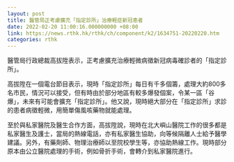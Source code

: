 ```yaml
---
layout: post
title: 醫管局正考慮擴充「指定診所」治療輕症新冠患者
date: 2022-02-20 11:00:16.000000000 +08:00
link: https://news.rthk.hk/rthk/ch/component/k2/1634751-20220220.htm
categories: rthk
---
```


醫管局行政總裁高拔陞表示，正考慮擴充治療輕微病徵新冠病毒確診者的「指定診所」。

高拔陞在一個電台節目表示，現時「指定診所」每日有千多個籌，處理大約800多名巿民，情況可以接受，但有時由於部分地區有較多爆發個案，令某一區「谷爆」，未來有可能會擴充「指定診所」。他又說，現時絕大部分在「指定診所」求診的患者病徵輕微，用簡單傷風咳藥物就能處理。 

至於與私家醫院及醫生合作方面，高拔陞說，現時在北大嶼山醫院工作的很多都是私家醫生及護士，當局的熱線電話，亦有私家醫生協助，向等候隔離人士給予醫學建議。另外，有藥劑師、物理治療師以至院校學生等，亦協助熱線工作。現時部分原本由公立醫院處理的手術，例如骨折手術，會轉介到私家醫院進行。
